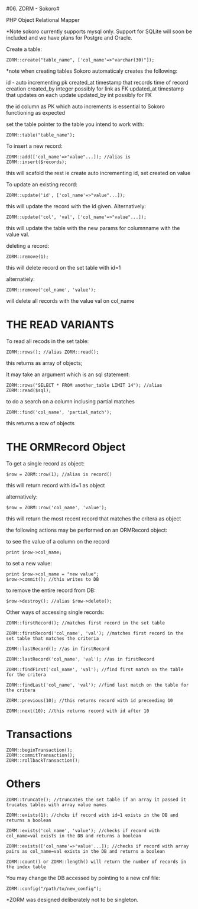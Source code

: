 #06. ZORM - Sokoro#

PHP Object Relational Mapper 


*Note sokoro currently supports mysql only. Support for SQLite will soon be included and we have plans for Postgre and Oracle.

Create a table:

    ZORM::create("table_name", ['col_name'=>"varchar(30)"]);

*note when creating tables Sokoro automaticaly creates the following:

id - auto incrementing pk
created_at timestamp that records time of record creation
created_by integer possibly for link as FK
updated_at timestamp that updates on each update
updated_by int possibly for FK

the id column as PK which auto increments is essential to Sokoro functioning as expected

set the table pointer to the table you intend to work with:

    ZORM::table("table_name");

To insert a new record:
    
    ZORM::add(['col_name'=>"value"...]); //alias is ZORM::insert($records);

this will scafold the rest ie create auto incrementing id, set created on value

To update an existing record:
    
    ZORM::update('id', ['col_name'=>"value"...]);

this will update the record with the id given. Alternatively:

    ZORM::update('col', 'val', ['col_name'=>"value"...]);

this will update the table with the new params for columnname with the value val.

deleting a record:

    ZORM::remove(1);

this will delete record on the set table with id=1

alternatiely:

    ZORM::remove('col_name', 'value');

will delete all records with the value val on col_name


THE READ VARIANTS
===================

To read all recods in the set table:

    ZORM::rows(); //alias ZORM::read();

this returns as array of objects;

It may take an argument which is an sql statement:

    ZORM::rows("SELECT * FROM another_table LIMIT 14"); //alias ZORM::read($sql);

to do a search on a column inclusing partial matches 

    ZORM::find('col_name', 'partial_match');

this returns a row of objects


THE ORMRecord Object
=====================

To get a single record as object:

    $row = ZORM::row(1); //alias is record()

this will return record with id=1 as object

alternatively:

    $row = ZORM::row('col_name', 'value');

this will return the most recent record that matches the critera as object

the following actions may be performed on an ORMRecord object:

to see the value of a column on the record

    print $row->col_name;

to set a new value:

    print $row->col_name = "new value";
    $row->commit(); //this writes to DB

to remove the entire record from DB:

    $row->destroy(); //alias $row->delete();

Other ways of accessing single records:

    ZORM::firstRecord(); //matches first record in the set table

    ZORM::firstRecord('col_name', 'val'); //matches first record in the set table that matches the criteria

    ZORM::lastRecord(); //as in firstRecord

    ZORM::lastRecord('col_name', 'val'); //as in firstRecord

    ZORM::findFirst('col_name', 'val'); //find first match on the table for the critera

    ZORM::findLast('col_name', 'val'); //find last match on the table for the critera

    ZORM::previous(10); //this returns record with id preceeding 10

    ZORM::next(10); //this returns record with id after 10


Transactions
=============

    ZORM::beginTransaction();
    ZORM::commitTransaction();
    ZORM::rollbackTransaction();

Others
======

    ZORM::truncate(); //truncates the set table if an array it passed it trucates tables with array value names
    
    ZORM::exists(1); //chcks if record with id=1 exists in the DB and returns a boolean

    ZORM::exists('col_name', 'value'); //checks if record with col_name=val exists in the DB and returns a boolean

    ZORM::exists(['col_name'=>'value'...]); //checks if record with array pairs as col_name=val exists in the DB and returns a boolean

    ZORM::count() or ZORM::length() will return the number of records in the index table


You may change the DB accessed by pointing to a new cnf file:

    ZORM::config("/path/to/new_config"); 

*ZORM was designed deliberately not to be singleton.